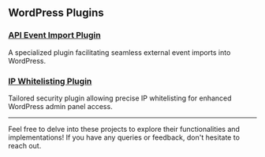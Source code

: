 ## WordPress Plugins

### [API Event Import Plugin](https://github.com/anees-awan/Portfolio-Projects/tree/main/WordPress/dw-event-importer)
A specialized plugin facilitating seamless external event imports into WordPress.

### [IP Whitelisting Plugin](https://github.com/anees-awan/Portfolio-Projects/tree/main/WordPress/dw-ip-whitelisting)
Tailored security plugin allowing precise IP whitelisting for enhanced WordPress admin panel access.

---

Feel free to delve into these projects to explore their functionalities and implementations! If you have any queries or feedback, don't hesitate to reach out.




